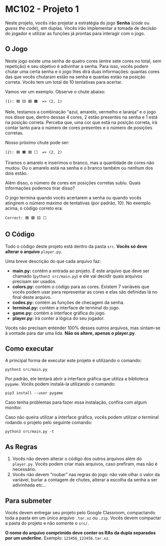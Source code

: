 # MC102 - Projeto 1

Neste projeto, vocês irão projetar a estratégia do jogo **Senha** (*code* ou *guess the code*), em duplas.
Vocês irão implementar a tomada de decisão do jogador e utilizar as funções já prontas para interagir com o jogo.


## O Jogo

Neste jogo existe uma senha de quatro cores (entre sete cores no total, sem repetição) e seu objetivo é adivinhar a senha.
Para isso, vocês podem chutar uma certa senha e o jogo lhes dirá duas informações: quantas cores das que vocês chutaram estão na senha e quantas estão na posição correta.
Vocês tem um total de 10 tentativas para acertar.

Vamos ver um exemplo. Observe o chute abaixo:

    (1): 🟦 🟨 🟥 🟧  => (2, 1)

Nele, testamos a combinação &ldquo;azul, amarelo, vermelho e laranja&rdquo; e o jogo nos disse que, dentro dessas 4 cores, 2 estão presentes na senha e 1 está na posição correta.
Perceba que, uma cor que está na posição correta, irá contar tanto para o número de cores presentes e o número de posições corretas.

Nosso próximo chute pode ser:

    (2): 🟦 🟧 🟥 ⬜  => (2, 2)

Tiramos o amarelo e inserimos o branco, mas a quantidade de cores não mudou. Ou o amarelo está na senha e o branco também ou nenhum dos dois estão.

Além disso, o número de cores em posições corretas subiu. Quais informações podemos tirar disso?

O jogo termina quando vocês acertarem a senha ou quando vocês atingirem o número máximo de tentativas (por padrão, 10). No exemplo acima, o código correto era:

    Correct: 🟦 🟩 🟨 ⬜


## O Código

Todo o código deste projeto está dentro da pasta `src`.
**Vocês só deve alterar o arquivo** `player.py`.

Uma breve descrição do que cada arquivo faz:

-   **main.py:** contém a entrada ao projeto. É este arquivo que deve ser chamado (`python3 src/main.py`) e ele vai decidir quais arquivos precisam ser usados.
-   **colors.py:** contém o código para as cores. Existem 7 variáveis que vocês podem usar para representar as cores e elas são definidas lá no final deste arquivo.
-   **codes.py:** contém as funções de checagem da senha.
-   **terminal.py:** contém a interface de terminal do jogo.
-   **game.py:** contém a interface gráfica do jogo.
-   **player.py:** irá conter a lógica do seu jogador.

Vocês não precisam entender 100% desses outros arquivos, mas sintam-se à vontade para dar uma lida.
**Não os altere, apenas o player.py**.


## Como executar

A principal forma de executar este projeto é utilizando o comando:

    python3 src/main.py

Por padrão, ele tentará abrir a interface gráfica que utiliza a biblioteca `pygame`. Vocês podem instalá-la utilizando o comando:

    pip3 install --user pygame

Caso tenha problemas para fazer essa instalação, confira com algum monitor.

Caso não queira utilizar a interface gráfica, vocês podem utilizar o terminal rodando o projeto pelo seguinte comando:

    python3 src/main.py -t


## As Regras

1.  Vocês não devem alterar o código dos outros arquivos além do `player.py`. Vocês podem criar mais arquivos, caso prefiram, mas não é necessário.
2.  Vocês não devem &ldquo;roubar&rdquo; nas regras do jogo: não vale olhar o valor da variável, burlar a contagem de chutes, alterar a escolha da senha a ser adivinhada etc&#x2026;


## Para submeter

Vocês devem entregar seu projeto pelo Google Classroom, compactando toda a pasta em um único arquivo `.tar.xz` ou `.zip`. Vocês devem compactar a pasta do projeto e não somente o `src/`.

**O nome do arquivo comprimido deve conter os RAs da dupla separados por um *underline*.** Exemplo: `123456_123456.tar.xz`.

